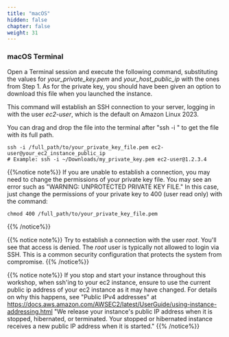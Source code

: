 ```yaml
---
title: "macOS"
hidden: false
chapter: false
weight: 31
---
```


### macOS Terminal
Open a Terminal session and execute the following command, substituting the values
for _your_private_key.pem_ and _your_host_public_ip_ with the ones from Step 1. As for 
the private key, you should have been given an option to download this file when
you launched the instance.

This command will establish an SSH connection to your server, logging in with the user
_ec2-user_, which is the default on Amazon Linux 2023. 

You can drag and drop the file into the terminal after "ssh -i " to get the file with its full path.

```
ssh -i /full_path/to/your_private_key_file.pem ec2-user@your_ec2_instance_public_ip
# Example: ssh -i ~/Downloads/my_private_key.pem ec2-user@1.2.3.4
```

{{%notice note%}}
If you are unable to establish a connection, you may need to change the permissions
of your private key file. You may see an error such as "WARNING: UNPROTECTED PRIVATE KEY FILE." 
In this case, just change the permissions of your private key to 400 (user read only) 
with the command:
```commandline
chmod 400 /full_path/to/your_private_key_file.pem
```
{{% /notice%}}

{{% notice note%}}
Try to establish a connection with the user _root_. You'll see that access is denied.
The _root_ user is typically not allowed to login via SSH. This is a common security
configuration that protects the system from compromise.
{{% /notice%}}


{{% notice note%}}
If you stop and start your instance throughout this workshop, when ssh'ing to your ec2 instance, 
ensure to use the current public ip address of your ec2 instance as it may have changed.
For details on why this happens, see "Public IPv4 addresses" at https://docs.aws.amazon.com/AWSEC2/latest/UserGuide/using-instance-addressing.html 
"We release your instance's public IP address when it is stopped, hibernated, or terminated. 
Your stopped or hibernated instance receives a new public IP address when it is started."
{{% /notice%}}
